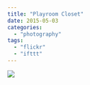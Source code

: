 ```yaml
---
title: "Playroom Closet"
date: 2015-05-03
categories: 
  - "photography"
tags: 
  - "flickr"
  - "ifttt"
---
```


![](https://farm9.staticflickr.com/8685/17161758338_433bcd2baa_b.jpg)
